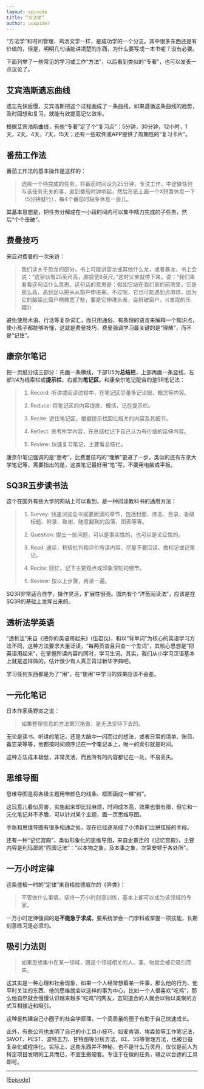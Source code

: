 ```yaml
---
layout: episode
title: “方法学”
author: uuspider
---
```

“方法学”和时间管理、鸡汤文学一样，是成功学的一个分支。其中很多东西还是有价值的，但是，明明几句话能讲清楚的东西，为什么要写成一本书呢？没有必要。

下面列举了一些常见的学习或工作“方法”，以后看到类似的“专著”，也可以发表一点议论了。

## 艾宾浩斯遗忘曲线

遗忘先快后慢，艾宾浩斯把这个过程画成了一条曲线，如果遵循这条曲线的趋势，及时回想和复习，就能有效提高记忆效率。

根据艾宾浩斯曲线，有些“专著”定了个“复习点”：5分钟，30分钟，12小时，1天，2天，4天，7天，15天；还有一些软件或APP提供了周期性的“复习卡片”。

## 番茄工作法

番茄工作法的基本操作是这样的：

>选择一个待完成的任务，将番茄时间设为25分钟，专注工作，中途做任何与该任务无关的事，直到番茄时钟响起，然后在纸上画一个X短暂休息一下（5分钟就行），每4个番茄时段多休息一会儿。

其基本思想是，把任务分解成在一小段时间内可以集中精力完成的子任务，然后“个个击破”。

## 费曼技巧

来自对费曼的一次采访：

>我们读关于恐龙的部分，书上可能讲雷龙或其他什么龙，或者暴龙，书上会说：“这家伙有25英尺高，脑袋宽6英尺。”这时父亲就停下来，说：“我们来看看这句话什么意思。这句话的意思是：假如它站在我们家的前院里，它是那么高，高到足以把头从窗户伸进来。不过呢，它也可能遇到点麻烦，因为它的脑袋比窗户稍微宽了些，要是它伸进头来，会挤破窗户。(《发现的乐趣》)

避免使用术语、行话等复杂词汇，而只用通俗、有条理的语言来解释一个知识点，使小孩子都能够听懂，这就是费曼技巧，费曼强调学习最关键的是“理解”，而不是“记住”。

## 康奈尔笔记

把一页纸分成三部分：先画一条横线，下部1/5为**总结栏**，上部再画一条竖线，左部1/4为线索栏或**提示栏**，右部为**笔记区**。和康奈尔笔记配合的是5R笔记法：

>1. Record: 听讲或阅读过程中，在笔记区尽量多记论据、概念等内容。
>
>2. Reduce: 将笔记区的内容提炼、概括，记在提示栏。
>
>3. Recite: 遮住笔记区，根据提示栏回忆相关的内容及其细节。
>
>4. Reflect: 思考所学内容，在总结栏记下自己认为有价值的延伸内容。
>
>5. Review: 快速复习笔记，主要看总结栏。

康奈尔笔记强调的是“思考”，比费曼技巧的“理解”更进了一步。类似的还有东京大学笔记等，需要指出的是，这类笔记最好用“笔”写，不要用电脑或平板。

## SQ3R五步读书法

这个在国外有些大学的网站上可以看到，是一种阅读教科书的通用方法：

>1. Survey: 快速浏览全书或要阅读的章节，包括封面、序言、目录、各级标题、附录、致谢、随意翻到的段落、图表等等。
>
>2. Question: 提出一些问题，可以是事实性的，也可以是论证性的。
>
>3. Read: 通读，积极批判和评价所读内容，尽量不要回读、做标记或记笔记。
>
>4. Recite: 回忆，记下主要观点或印象深刻的细节。
>
>5. Review: 按以上步骤，再读一遍。

SQ3R非常适合自学，操作灵活，扩展性很强。国内有个“洋葱阅读法”，应该是在SQ3R的基础上发挥出来的。

## 透析法学英语

“透析法”来自《把你的英语用起来》(伍君仪)，和以“背单词”为核心的英语学习方法不同，这种方法要求大量泛读，“每两页查且只查一个生词”，其核心思想是“把英语用起来”，在掌握所读内容的同时，学习生词。其实，我们从小学习汉语基本上就是这样做的，估计很少有人真正背过新华字典吧。

学习任何东西都是为了“用”，在“使用”中学习的效果应该不会差。

## 一元化笔记

日本作家奥野宣之说：

>如果整理信息的方法繁冗拖沓，是无法坚持下去的。

无论是读书、听讲的笔记，还是大脑中一闪而过的想法，或者日常的清单、账目、备忘录等等，他都按时间顺序记在**一个**笔记本上，唯一的索引就是时间。

这种方法成本极低，非常灵活，而且所有的内容都记在一处，不易丢失。

## 思维导图

思维导图是将各级主题用带颜色的线条、框图画成一棵“树”。

这玩意儿看似厉害，实施起来却比较麻烦，时间成本高，效果也很有限，但它和一元化笔记并不矛盾，可以针对某个主题，画一页思维导图。

手账和思维导图有很多相通之处，现在已经逐渐成了小清新们比拼炫技的手段。

还有一种“记忆宫殿”，类似形象化的思维导图，来自史景迁的《记忆宫殿》，主要内容是利玛窦的“西国记法”：“以本物之象，及本事之象，次第安顿于各处所”。

## 一万小时定律

这条盛极一时的“定律”来自格拉德威尔的《异类》：

>不管做什么事情，坚持一万小时刻意训练，基本上都可以成为该领域的专家。

一万小时定律强调的是**不能急于求成**，要系统学会一门学科或掌握一项技能，长期刻意练习是必须的。

## 吸引力法则

>如果思想集中在某一领域，跟这个领域相关的人、事、物就会被它吸引而来。

这其实是一种心理和社会现象，如果一个人经常想着某一件事，那么他的行为、他平时关注的东西、他的思维就会以这样的事为中心。比如一个人很喜欢“吃鸡”，那么他自然就会慢慢认识越来越多“吃鸡”的网友，志同道合的人就会以物以类聚的方式互相接近和吸引。

这种是构建自己小圈子的社会学原理，一个高质量的圈子有助于自己快速成长。

此外，有些公司也发明了自己的小工具小技巧，如麦肯锡、埃森哲等工作笔记法，SWOT、PEST、波特五力、甘特图等分析方法，6Σ、5S等管理方法，也被日益复杂化或程序化。实际上，这些东西并不神秘，也不是什么万灵丹，仅仅是前人为特定项目发明的工具而已，不宜生搬硬套。专注于在做的任务，辅之以合适的工具即可。

***

[[Episode][episode]]

[episode]:http://about.uuspider.com/2019/06/02/episodeindex.html

